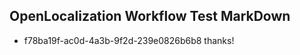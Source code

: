## OpenLocalization Workflow Test MarkDown
* f78ba19f-ac0d-4a3b-9f2d-239e0826b6b8 thanks!

<!--HONumber=Jul16_HO5-->


